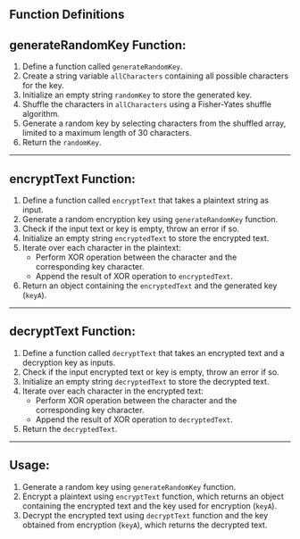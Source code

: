 ## Function Definitions

## generateRandomKey Function:

1. Define a function called `generateRandomKey`.
2. Create a string variable `allCharacters` containing all possible characters for the key.
3. Initialize an empty string `randomKey` to store the generated key.
4. Shuffle the characters in `allCharacters` using a Fisher-Yates shuffle algorithm.
5. Generate a random key by selecting characters from the shuffled array, limited to a maximum length of 30 characters.
6. Return the `randomKey`.

---

## encryptText Function:

1. Define a function called `encryptText` that takes a plaintext string as input.
2. Generate a random encryption key using `generateRandomKey` function.
3. Check if the input text or key is empty, throw an error if so.
4. Initialize an empty string `encryptedText` to store the encrypted text.
5. Iterate over each character in the plaintext:
   - Perform XOR operation between the character and the corresponding key character.
   - Append the result of XOR operation to `encryptedText`.
6. Return an object containing the `encryptedText` and the generated key (`keyA`).

---

## decryptText Function:

1. Define a function called `decryptText` that takes an encrypted text and a decryption key as inputs.
2. Check if the input encrypted text or key is empty, throw an error if so.
3. Initialize an empty string `decryptedText` to store the decrypted text.
4. Iterate over each character in the encrypted text:
   - Perform XOR operation between the character and the corresponding key character.
   - Append the result of XOR operation to `decryptedText`.
5. Return the `decryptedText`.

---

## Usage:

1. Generate a random key using `generateRandomKey` function.
2. Encrypt a plaintext using `encryptText` function, which returns an object containing the encrypted text and the key used for encryption (`keyA`).
3. Decrypt the encrypted text using `decryptText` function and the key obtained from encryption (`keyA`), which returns the decrypted text.
